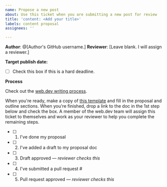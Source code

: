 ```yaml
---
name: Propose a new post
about: Use this ticket when you are submitting a new post for review
title: 'content: <Add your title>'
labels: content proposal
assignees: ''

---
```


**Author**: @[Author's GitHub username.]
**Reviewer**: [Leave blank. I will assign a reviewer.]

**Target publish date:** <yyyy-mm-dd>
- [ ] Check this box if this is a hard deadline.

**Process**

Check out the [web.dev writing process](https://web.dev/handbook/quick-start/).

When you're ready, make a copy of [this template](https://drive.google.com/open?id=1ByxCOjqtJurtU3SJV-ukraUXPPO4oyaGIKnYC72KRGE)
and fill in the proposal and outline sections. When you're finished, drop a link
to the doc in the 1st step below and check the box. A member of the web.dev team
will assign this ticket to themselves and work as your reviewer to help you
complete the remaining steps.

- [ ] 1. I've done my proposal <add a link to your proposal doc>
- [ ] 2. I've added a draft to my proposal doc
- [ ] 3. Draft approved — _reviewer checks this_
- [ ] 4. I've submitted a pull request #<add PR number>
- [ ] 5. Pull request approved — _reviewer checks this_
